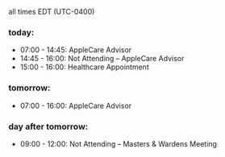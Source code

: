 all times EDT (UTC-0400)

### today:

* 07:00 - 14:45: AppleCare Advisor
* 14:45 - 16:00: Not Attending – AppleCare Advisor
* 15:00 - 16:00: Healthcare Appointment 

### tomorrow:

* 07:00 - 16:00: AppleCare Advisor

### day after tomorrow:

* 09:00 - 12:00: Not Attending – Masters & Wardens Meeting
